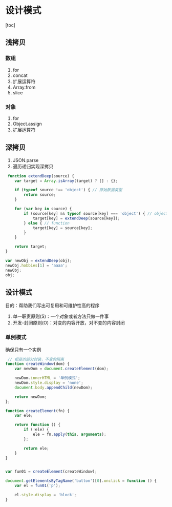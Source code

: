 # 设计模式

[toc]

## 浅拷贝

### 数组

1. for
2. concat
3. 扩展运算符
4. Array.from
5. slice

### 对象

1. for
2. Object.assign
3. 扩展运算符

## 深拷贝

1. JSON.parse
2. 遍历递归实现深拷贝
```javascript
 function extendDeep(source) {
    var target = Array.isArray(target) ? [] : {};

    if (typeof source !== 'object') { // 原始数据类型
        return source;
    }

    for (var key in source) {
        if (source[key] && typeof source[key] === 'object') { // object, array
            target[key] = extendDeep(source[key]);
        } else { // function
            target[key] = source[key];
        }
    }

    return target;
}

var newObj = extendDeep(obj);
newObj.hobbies[1] = 'aaaa';
newObj;
obj;
```

## 设计模式

目的：帮助我们写出可复用和可维护性高的程序

1. 单一职责原则(S)：一个对象或者方法只做一件事
2. 开发-封闭原则(O)：对变的内容开放，对不变的内容封闭

### 单例模式

确保只有一个实例

```javascript
 // 把变的部分封装，不变的隔离
function createWindow(dom) {
    var newDom = document.createElement(dom);

    newDom.innerHTML = '单例模式';
    newDom.style.display = 'none';
    document.body.appendChild(newDom);

    return newDom;
};

function createElement(fn) {
    var ele;

    return function () {
        if (!ele) {
            ele = fn.apply(this, arguments);
        };

        return ele;
    }
}


var fun01 = createElement(createWindow);

document.getElementsByTagName('button')[0].onclick = function () {
    var el = fun01('p');

    el.style.display = 'block';
}
```